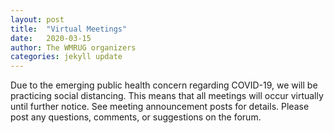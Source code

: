 ```yaml
---
layout: post
title:  "Virtual Meetings"
date:   2020-03-15
author: The WMRUG organizers
categories: jekyll update
---
```


Due to the emerging public health concern regarding COVID-19, we will be
practicing social distancing. This means that all meetings will occur virtually
until further notice. See meeting announcement posts for details. Please post
any questions, comments, or suggestions on the forum.

